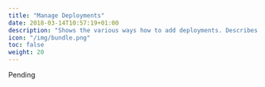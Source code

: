 ```yaml
---
title: "Manage Deployments"
date: 2018-03-14T10:57:19+01:00
description: "Shows the various ways how to add deployments. Describes how to manage existing deployments and how you can use the console for rapid prototyping."
icon: "/img/bundle.png"
toc: false
weight: 20
---
```

Pending